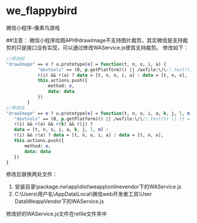 # we_flappybird
微信小程序-像素鸟游戏

##注意：
微信小程序绘图API中drawImage不支持图片裁剪，其实微信是支持裁剪的只是接口没有实现，可以通过修改WAService.js使其支持裁剪。
修改如下：
``` stata
//修改前
"drawImage" == e ? u.prototype[e] = function(t, n, o, i, a) {
            "devtools" == (0, p.getPlatform)() || /wxfile:\/\//.test(t) || (t = (0, p.getRealRoute)(g, t).replace(/.html$/, "")),
            r(i) && r(a) ? data = [t, n, o, i, a] : data = [t, n, o],
            this.actions.push({
                method: e,
                data: data
            })
        }
//修改后
"drawImage" == e ? u.prototype[e] = function(t, n, o, i, a, k, j, l, m) {
   "devtools" == (0, p.getPlatform)() || /wxfile:\/\//.test(t) || (t = (0, p.getRealRoute)(g, t).replace(/.html$/, "")),
   r(i) && r(a) && r(k) && r(j) ? 
   data = [t, n, o, i, a, k, j, l, m] : 
   r(i) && r(a) ? data = [t, n, o, i, a] : data = [t, n, o],
   this.actions.push({
       method: e,
       data: data
   })
}
```
修改后替换两处文件：

 1. 安装目录\package.nw\app\dist\weapp\onlinevendor下的WAService.js
 2. C:\Users\用户名\AppData\Local\微信web开发者工具\User Data\WeappVendor下的WAService.js
 
 修改好的WAService.js文件在refile文件夹中


